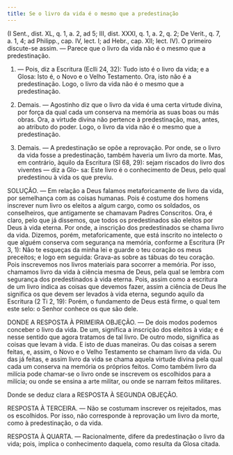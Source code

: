 ```yaml
---
title: Se o livro da vida é o mesmo que a predestinação
---
```


(I Sent., dist. XL, q. 1, a. 2, ad 5; III, dist. XXXI, q. 1, a. 2, q. 2; De Verit., q. 7, a. 1, 4; ad Philipp., cap. IV, lect. I; ad Hebr., cap. XII; lect. IV).
  O primeiro discute-se assim. — Parece que o livro da vida não é o mesmo que a predestinação.  

1. — Pois, diz a Escritura (Eclli 24, 32): Tudo isto é o livro da vida; e a Glosa: Isto é, o Novo e o Velho Testamento. Ora, isto não é a predestinação. Logo, o livro da vida não é o mesmo que a predestinação.  

2. Demais. — Agostinho diz que o livro da vida é uma certa virtude divina, por força da qual cada um conserva na memória as suas boas ou más obras. Ora, a virtude divina não pertence à predestinação, mas, antes, ao atributo do poder. Logo, o livro da vida não é o mesmo que a predestinação.  

3. Demais. — A predestinação se opõe a reprovação. Por onde, se o livro da vida fosse a predestinação, também haveria um livro da morte.  Mas, em contrário, àquilo da Escritura (Sl 68, 29): sejam riscados do livro dos viventes — diz a Glo- sa: Este livro é o conhecimento de Deus, pelo qual predestinou à vida os que previu.  

SOLUÇÃO. — Em relação a Deus falamos metaforicamente de livro da vida, por semelhança com as coisas humanas. Pois é costume dos homens inscrever num livro os eleitos a algum cargo, como os soldados, os conselheiros, que antigamente se chamavam Padres Conscritos. Ora, é claro, pelo que já dissemos, que todos os predestinados são eleitos por Deus à vida eterna. Por onde, a inscrição dos predestinados se chama livro da vida.  Dizemos, porém, metaforicamente, que está inscrito no intelecto o que alguém conserva com segurança na memória, conforme a Escritura (Pr 3, 1): Não te esqueças da minha lei e guarde o teu coração os meus preceitos; e logo em seguida: Grava-as sobre as tábuas do teu coração. Pois inscrevemos nos livros materiais para socorrer a memória. Por isso, chamamos livro da vida à ciência mesma de Deus, pela qual se lembra com segurança dos predestinados à vida eterna. Pois, assim como a escritura de um livro indica as coisas que devemos fazer, assim a ciência de Deus lhe significa os que devem ser levados à vida eterna, segundo aquilo da Escritura (2 Ti 2, 19): Porém, o fundamento de Deus está firme, o qual tem este selo: o Senhor conhece os que são dele.  

DONDE A RESPOSTA À PRIMEIRA OBJEÇÃO. — De dois modos podemos conceber o livro da vida. De um, significa a inscrição dos eleitos à vida; e é nesse sentido que agora tratamos de tal livro. De outro modo, significa as coisas que levam à vida. E isto de duas maneiras. Ou das coisas a serem feitas, e, assim, o Novo e o Velho Testamento se chamam livro da vida. Ou das já feitas, e assim livro da vida se chama aquela virtude divina pela qual cada um conserva na memória os próprios feitos. Como também livro da milícia pode chamar-se o livro onde se inscrevem os escolhidos para a milícia; ou onde se ensina a arte militar, ou onde se narram feitos militares.  

Donde se deduz clara a RESPOSTA À SEGUNDA OBJEÇÃO.  

RESPOSTA À TERCEIRA. — Não se costumam inscrever os rejeitados, mas os escolhidos. Por isso, não corresponde à reprovação um livro da morte, como à predestinação, o da vida. 

RESPOSTA À QUARTA. — Racionalmente, difere da predestinação o livro da vida; pois, implica o conhecimento daquela, como resulta da Glosa citada.